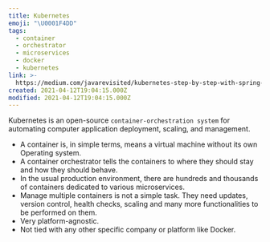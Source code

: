 ```yaml
---
title: Kubernetes
emoji: "\U0001F4DD"
tags:
  - container
  - orchestrator
  - microservices
  - docker
  - kubernetes
link: >-
  https://medium.com/javarevisited/kubernetes-step-by-step-with-spring-boot-docker-gke-35e9481f6d5f
created: 2021-04-12T19:04:15.000Z
modified: 2021-04-12T19:04:15.000Z
---
```


Kubernetes is an open-source `container-orchestration system` for automating computer application deployment, scaling, and management.

- A container is, in simple terms, means a virtual machine without its own Operating system.
- A container orchestrator tells the containers to where they should stay and how they should behave.
- In the usual production environment, there are hundreds and thousands of containers dedicated to various microservices.
- Manage multiple containers is not a simple task. They need updates, version control, health checks, scaling and many more functionalities to be performed on them.
- Very platform-agnostic.
- Not tied with any other specific company or platform like Docker.
